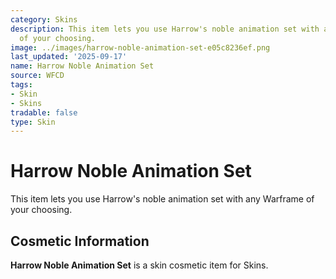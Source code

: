 ```yaml
---
category: Skins
description: This item lets you use Harrow's noble animation set with any Warframe
  of your choosing.
image: ../images/harrow-noble-animation-set-e05c8236ef.png
last_updated: '2025-09-17'
name: Harrow Noble Animation Set
source: WFCD
tags:
- Skin
- Skins
tradable: false
type: Skin
---
```


# Harrow Noble Animation Set

This item lets you use Harrow's noble animation set with any Warframe of your choosing.

## Cosmetic Information

**Harrow Noble Animation Set** is a skin cosmetic item for Skins.

